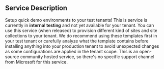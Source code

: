 ## Service Description

Setup quick demo environments to your test tenants! This is service is currently in **internal testing** and not yet available for your tenant. You can use this service (when released) to provision different kind of sites and site collections to your tenant. We do recommend using these templates first in your test tenant or carefully analyze what the template contains before installing anything into your production tenant to avoid unexpected changes as some configurations are applied in the tenant scope. This is an open-source community hosted service, so there's no specific support channel from Microsoft for this service.
